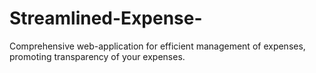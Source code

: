 # Streamlined-Expense-
Comprehensive web-application for efficient management of expenses, promoting transparency of your expenses.
